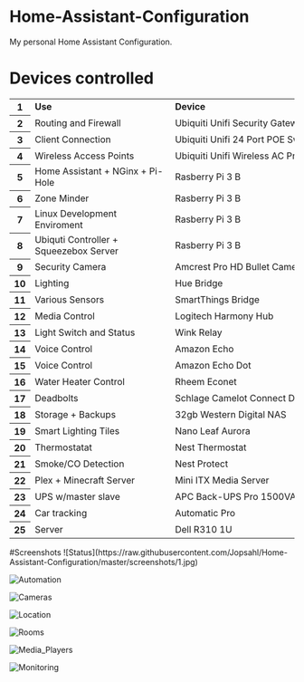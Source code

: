 # Home-Assistant-Configuration
My personal Home Assistant Configuration. 

# Devices controlled
<table>
<tbody>
      <tr style="height:20px;">
         <th id="0R0" style="height: 20px;" class="row-headers-background">
            <div class="row-header-wrapper" style="line-height: 20px;">1</div>
         </th>
				 <td class="s0" dir="ltr"><b>Use</b></td>
				 <td class="s0" dir="ltr"><b>Device</b></td>
      </tr>
      <tr style="height:20px;">
         <th id="0R1" style="height: 20px;" class="row-headers-background">
            <div class="row-header-wrapper" style="line-height: 20px;">2</div>
         </th>
         <td class="s1" dir="ltr">Routing and Firewall</td>
         <td class="s1" dir="ltr">Ubiquiti Unifi Security Gateway</td>
      </tr>
      <tr style="height:20px;">
         <th id="0R2" style="height: 20px;" class="row-headers-background">
            <div class="row-header-wrapper" style="line-height: 20px;">3</div>
         </th>
         <td class="s1" dir="ltr">Client Connection</td>
         <td class="s1" dir="ltr">Ubiquiti Unifi 24 Port POE Switch</td>
      </tr>
      <tr style="height:20px;">
         <th id="0R3" style="height: 20px;" class="row-headers-background">
            <div class="row-header-wrapper" style="line-height: 20px;">4</div>
         </th>
         <td class="s1" dir="ltr">Wireless Access Points</td>
         <td class="s1" dir="ltr">Ubiquiti Unifi Wireless AC Pro</td>
      </tr>
      <tr style="height:20px;">
         <th id="0R4" style="height: 20px;" class="row-headers-background">
            <div class="row-header-wrapper" style="line-height: 20px;">5</div>
         </th>
         <td class="s1" dir="ltr">Home Assistant + NGinx + Pi-Hole</td>
         <td class="s1" dir="ltr">Rasberry Pi 3 B</td>
      </tr>
      <tr style="height:20px;">
         <th id="0R5" style="height: 20px;" class="row-headers-background">
            <div class="row-header-wrapper" style="line-height: 20px;">6</div>
         </th>
         <td class="s1" dir="ltr">Zone Minder</td>
         <td class="s1" dir="ltr">Rasberry Pi 3 B</td>
      </tr>
      <tr style="height:20px;">
         <th id="0R6" style="height: 20px;" class="row-headers-background">
            <div class="row-header-wrapper" style="line-height: 20px;">7</div>
         </th>
         <td class="s1" dir="ltr">Linux Development Enviroment</td>
         <td class="s1" dir="ltr">Rasberry Pi 3 B</td>
      </tr>
      <tr style="height:20px;">
         <th id="0R7" style="height: 20px;" class="row-headers-background">
            <div class="row-header-wrapper" style="line-height: 20px;">8</div>
         </th>
         <td class="s1 softmerge" dir="ltr">
            <div class="softmerge-inner" style="width: 232px; left: -1px;">Ubiquti Controller + Squeezebox Server</div>
         </td>
         <td class="s1" dir="ltr">Rasberry Pi 3 B</td>
      </tr>
      <tr style="height:20px;">
         <th id="0R8" style="height: 20px;" class="row-headers-background">
            <div class="row-header-wrapper" style="line-height: 20px;">9</div>
         </th>
         <td class="s1" dir="ltr">Security Camera</td>
         <td class="s1" dir="ltr">Amcrest Pro HD Bullet Camera</td>
      </tr>
      <tr style="height:20px;">
         <th id="0R9" style="height: 20px;" class="row-headers-background">
            <div class="row-header-wrapper" style="line-height: 20px;">10</div>
         </th>
         <td class="s1" dir="ltr">Lighting</td>
         <td class="s1" dir="ltr">Hue Bridge</td>
      </tr>
      <tr style="height:20px;">
         <th id="0R10" style="height: 20px;" class="row-headers-background">
            <div class="row-header-wrapper" style="line-height: 20px;">11</div>
         </th>
         <td class="s1" dir="ltr">Various Sensors</td>
         <td class="s1" dir="ltr">SmartThings Bridge</td>
      </tr>
      <tr style="height:20px;">
         <th id="0R11" style="height: 20px;" class="row-headers-background">
            <div class="row-header-wrapper" style="line-height: 20px;">12</div>
         </th>
         <td class="s1" dir="ltr">Media Control</td>
         <td class="s1" dir="ltr">Logitech Harmony Hub</td>
      </tr>
      <tr style="height:20px;">
         <th id="0R12" style="height: 20px;" class="row-headers-background">
            <div class="row-header-wrapper" style="line-height: 20px;">13</div>
         </th>
         <td class="s1" dir="ltr">Light Switch and Status</td>
         <td class="s1" dir="ltr">Wink Relay</td>
      </tr>
      <tr style="height:20px;">
         <th id="0R13" style="height: 20px;" class="row-headers-background">
            <div class="row-header-wrapper" style="line-height: 20px;">14</div>
         </th>
         <td class="s1" dir="ltr">Voice Control</td>
         <td class="s1" dir="ltr">Amazon Echo</td>
      </tr>
      <tr style="height:20px;">
         <th id="0R14" style="height: 20px;" class="row-headers-background">
            <div class="row-header-wrapper" style="line-height: 20px;">15</div>
         </th>
         <td class="s1" dir="ltr">Voice Control</td>
         <td class="s1" dir="ltr">Amazon Echo Dot</td>
      </tr>
      <tr style="height:20px;">
         <th id="0R15" style="height: 20px;" class="row-headers-background">
            <div class="row-header-wrapper" style="line-height: 20px;">16</div>
         </th>
         <td class="s1" dir="ltr">Water Heater Control</td>
         <td class="s1" dir="ltr">Rheem Econet</td>
      </tr>
      <tr style="height:20px;">
         <th id="0R16" style="height: 20px;" class="row-headers-background">
            <div class="row-header-wrapper" style="line-height: 20px;">17</div>
         </th>
         <td class="s1" dir="ltr">Deadbolts</td>
         <td class="s2 softmerge" dir="ltr">
            <div class="softmerge-inner" style="width: 323px; left: -1px;">Schlage Camelot Connect Deadbolt</div>
         </td>
      </tr>
      <tr style="height:20px;">
         <th id="0R17" style="height: 20px;" class="row-headers-background">
            <div class="row-header-wrapper" style="line-height: 20px;">18</div>
         </th>
         <td class="s1" dir="ltr">Storage + Backups</td>
         <td class="s1" dir="ltr">32gb Western Digital NAS</td>
      </tr>
      <tr style="height:20px;">
         <th id="0R18" style="height: 20px;" class="row-headers-background">
            <div class="row-header-wrapper" style="line-height: 20px;">19</div>
         </th>
         <td class="s1" dir="ltr">Smart Lighting Tiles</td>
         <td class="s1" dir="ltr">Nano Leaf Aurora</td>
      </tr>
      <tr style="height:20px;">
         <th id="0R19" style="height: 20px;" class="row-headers-background">
            <div class="row-header-wrapper" style="line-height: 20px;">20</div>
         </th>
         <td class="s1" dir="ltr">Thermostatat</td>
         <td class="s1" dir="ltr">Nest Thermostat</td>
      </tr>
      <tr style="height:20px;">
         <th id="0R20" style="height: 20px;" class="row-headers-background">
            <div class="row-header-wrapper" style="line-height: 20px;">21</div>
         </th>
         <td class="s1" dir="ltr">Smoke/CO Detection</td>
         <td class="s1" dir="ltr">Nest Protect</td>
      </tr>
      <tr style="height:20px;">
         <th id="0R21" style="height: 20px;" class="row-headers-background">
            <div class="row-header-wrapper" style="line-height: 20px;">22</div>
         </th>
         <td class="s1" dir="ltr">Plex + Minecraft Server</td>
         <td class="s1" dir="ltr">Mini ITX Media Server</td>
      </tr>
      <tr style="height:20px;">
         <th id="0R22" style="height: 20px;" class="row-headers-background">
            <div class="row-header-wrapper" style="line-height: 20px;">23</div>
         </th>
         <td class="s1" dir="ltr">UPS w/master slave</td>
         <td class="s1" dir="ltr">APC Back-UPS Pro 1500VA</td>
      </tr>
      <tr style="height:20px;">
         <th id="0R23" style="height: 20px;" class="row-headers-background">
            <div class="row-header-wrapper" style="line-height: 20px;">24</div>
         </th>
         <td class="s1" dir="ltr">Car tracking</td>
         <td class="s1" dir="ltr">Automatic Pro</td>
      </tr>
      <tr style="height:20px;">
         <th id="0R24" style="height: 20px;" class="row-headers-background">
            <div class="row-header-wrapper" style="line-height: 20px;">25</div>
         </th>
         <td class="s1" dir="ltr">Server</td>
         <td class="s1" dir="ltr">Dell R310 1U</td>
      </tr>
   </tbody>
	 </table>
#Screenshots
![Status](https://raw.githubusercontent.com/Jopsahl/Home-Assistant-Configuration/master/screenshots/1.jpg)

![Automation](https://raw.githubusercontent.com/Jopsahl/Home-Assistant-Configuration/master/screenshots/2.jpg)

![Cameras](https://raw.githubusercontent.com/Jopsahl/Home-Assistant-Configuration/master/screenshots/3.jpg)

![Location](https://raw.githubusercontent.com/Jopsahl/Home-Assistant-Configuration/master/screenshots/4.jpg)

![Rooms](https://raw.githubusercontent.com/Jopsahl/Home-Assistant-Configuration/master/screenshots/5.jpg)

![Media_Players](https://raw.githubusercontent.com/Jopsahl/Home-Assistant-Configuration/master/screenshots/6.jpg)

![Monitoring](https://raw.githubusercontent.com/Jopsahl/Home-Assistant-Configuration/master/screenshots/7.jpg)
